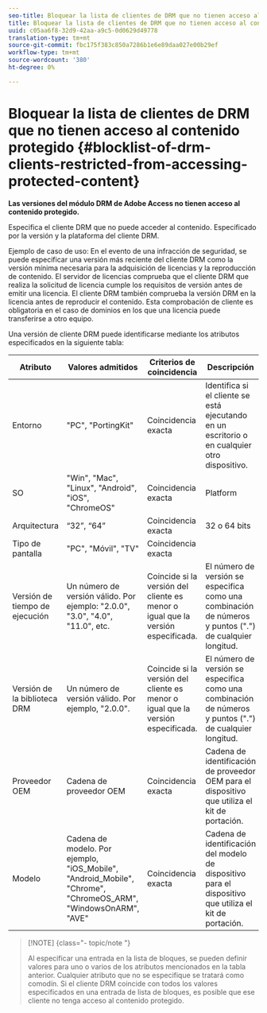 ```yaml
---
seo-title: Bloquear la lista de clientes de DRM que no tienen acceso al contenido protegido
title: Bloquear la lista de clientes de DRM que no tienen acceso al contenido protegido
uuid: c05aa6f8-32d9-42aa-a9c5-0d0629d49778
translation-type: tm+mt
source-git-commit: fbc175f383c850a7286b1e6e89daa027e00b29ef
workflow-type: tm+mt
source-wordcount: '380'
ht-degree: 0%

---
```



# Bloquear la lista de clientes de DRM que no tienen acceso al contenido protegido {#blocklist-of-drm-clients-restricted-from-accessing-protected-content}

**Las versiones del módulo DRM de Adobe Access no tienen acceso al contenido protegido.**

Especifica el cliente DRM que no puede acceder al contenido. Especificado por la versión y la plataforma del cliente DRM.

Ejemplo de caso de uso: En el evento de una infracción de seguridad, se puede especificar una versión más reciente del cliente DRM como la versión mínima necesaria para la adquisición de licencias y la reproducción de contenido. El servidor de licencias comprueba que el cliente DRM que realiza la solicitud de licencia cumple los requisitos de versión antes de emitir una licencia. El cliente DRM también comprueba la versión DRM en la licencia antes de reproducir el contenido. Esta comprobación de cliente es obligatoria en el caso de dominios en los que una licencia puede transferirse a otro equipo.

Una versión de cliente DRM puede identificarse mediante los atributos especificados en la siguiente tabla:

| **Atributo** | **Valores admitidos** | **Criterios de coincidencia** | **Descripción** |
|---|---|---|---|
| Entorno | &quot;PC&quot;, &quot;PortingKit&quot; | Coincidencia exacta | Identifica si el cliente se está ejecutando en un escritorio o en cualquier otro dispositivo. |
| SO | &quot;Win&quot;, &quot;Mac&quot;, &quot;Linux&quot;, &quot;Android&quot;, &quot;iOS&quot;, &quot;ChromeOS&quot; | Coincidencia exacta | Platform |
| Arquitectura | “32”, “64” | Coincidencia exacta | 32 o 64 bits |
| Tipo de pantalla | &quot;PC&quot;, &quot;Móvil&quot;, &quot;TV&quot; | Coincidencia exacta |  |
| Versión de tiempo de ejecución | Un número de versión válido. Por ejemplo: &quot;2.0.0&quot;, &quot;3.0&quot;, &quot;4.0&quot;, &quot;11.0&quot;, etc. | Coincide si la versión del cliente es menor o igual que la versión especificada. | El número de versión se especifica como una combinación de números y puntos (&quot;.&quot;) de cualquier longitud. |
| Versión de la biblioteca DRM | Un número de versión válido. Por ejemplo, &quot;2.0.0&quot;. | Coincide si la versión del cliente es menor o igual que la versión especificada. | El número de versión se especifica como una combinación de números y puntos (&quot;.&quot;) de cualquier longitud. |
| Proveedor OEM | Cadena de proveedor OEM | Coincidencia exacta | Cadena de identificación de proveedor OEM para el dispositivo que utiliza el kit de portación. |
| Modelo | Cadena de modelo. Por ejemplo, &quot;iOS_Mobile&quot;, &quot;Android_Mobile&quot;, &quot;Chrome&quot;, &quot;ChromeOS_ARM&quot;, &quot;WindowsOnARM&quot;, &quot;AVE&quot; | Coincidencia exacta | Cadena de identificación del modelo de dispositivo para el dispositivo que utiliza el kit de portación. |

>[!NOTE] {class=&quot;- topic/note &quot;}
>
>Al especificar una entrada en la lista de bloques, se pueden definir valores para uno o varios de los atributos mencionados en la tabla anterior. Cualquier atributo que no se especifique se tratará como comodín. Si el cliente DRM coincide con todos los valores especificados en una entrada de lista de bloques, es posible que ese cliente no tenga acceso al contenido protegido.


